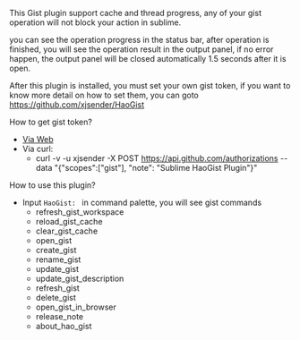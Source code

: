 This Gist plugin support cache and thread progress, any of your gist operation will not block your action in sublime.

you can see the operation progress in the status bar, after operation is finished, you will see the operation result in the output panel, if no error happen, the output panel will be closed automatically 1.5 seconds after it is open.

After this plugin is installed, you must set your own gist token, if you want to know more detail on how to set them, you can goto https://github.com/xjsender/HaoGist

How to get gist token?
* [Via Web](https://help.github.com/articles/creating-an-access-token-for-command-line-use/)
* Via curl:
    - curl -v -u xjsender -X POST https://api.github.com/authorizations --data "{\"scopes\":[\"gist\"], \"note\": \"Sublime HaoGist Plugin\"}"

How to use this plugin?
* Input ```HaoGist: ``` in command palette, you will see gist commands
    - refresh_gist_workspace
    - reload_gist_cache
    - clear_gist_cache
    - open_gist
    - create_gist
    - rename_gist
    - update_gist
    - update_gist_description
    - refresh_gist
    - delete_gist
    - open_gist_in_browser
    - release_note
    - about_hao_gist

